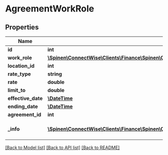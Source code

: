 # AgreementWorkRole

## Properties
Name | Type | Description | Notes
------------ | ------------- | ------------- | -------------
**id** | **int** |  | [optional] 
**work_role** | [**\Spinen\ConnectWise\Clients\Finance\Spinen\ConnectWise\Clients\Finance\Model\WorkRoleReference**](WorkRoleReference.md) |  | [optional] 
**location_id** | **int** |  | [optional] 
**rate_type** | **string** |  | 
**rate** | **double** |  | [optional] 
**limit_to** | **double** |  | [optional] 
**effective_date** | [**\DateTime**](\DateTime.md) |  | [optional] 
**ending_date** | [**\DateTime**](\DateTime.md) |  | [optional] 
**agreement_id** | **int** |  | [optional] 
**_info** | [**\Spinen\ConnectWise\Clients\Finance\Spinen\ConnectWise\Clients\Finance\Model\Metadata**](Metadata.md) | Metadata of the entity | [optional] 

[[Back to Model list]](../README.md#documentation-for-models) [[Back to API list]](../README.md#documentation-for-api-endpoints) [[Back to README]](../README.md)



